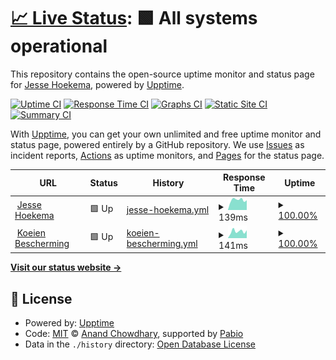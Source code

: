 # [📈 Live Status](https://JesseHoekema.github.io/jessehoekemacom-upptime): <!--live status--> **🟩 All systems operational**

This repository contains the open-source uptime monitor and status page for [Jesse Hoekema](https://www.jessehoekema.com/), powered by [Upptime](https://github.com/upptime/upptime).

[![Uptime CI](https://github.com/JesseHoekema/jessehoekemacom-upptime/workflows/Uptime%20CI/badge.svg)](https://github.com/JesseHoekema/jessehoekemacom-upptime/actions?query=workflow%3A%22Uptime+CI%22)
[![Response Time CI](https://github.com/JesseHoekema/jessehoekemacom-upptime/workflows/Response%20Time%20CI/badge.svg)](https://github.com/JesseHoekema/jessehoekemacom-upptime/actions?query=workflow%3A%22Response+Time+CI%22)
[![Graphs CI](https://github.com/JesseHoekema/jessehoekemacom-upptime/workflows/Graphs%20CI/badge.svg)](https://github.com/JesseHoekema/jessehoekemacom-upptime/actions?query=workflow%3A%22Graphs+CI%22)
[![Static Site CI](https://github.com/JesseHoekema/jessehoekemacom-upptime/workflows/Static%20Site%20CI/badge.svg)](https://github.com/JesseHoekema/jessehoekemacom-upptime/actions?query=workflow%3A%22Static+Site+CI%22)
[![Summary CI](https://github.com/JesseHoekema/jessehoekemacom-upptime/workflows/Summary%20CI/badge.svg)](https://github.com/JesseHoekema/jessehoekemacom-upptime/actions?query=workflow%3A%22Summary+CI%22)

With [Upptime](https://upptime.js.org), you can get your own unlimited and free uptime monitor and status page, powered entirely by a GitHub repository. We use [Issues](https://github.com/JesseHoekema/jessehoekemacom-upptime/issues) as incident reports, [Actions](https://github.com/JesseHoekema/jessehoekemacom-upptime/actions) as uptime monitors, and [Pages](https://JesseHoekema.github.io/jessehoekemacom-upptime) for the status page.

<!--start: status pages-->
<!-- This summary is generated by Upptime (https://github.com/upptime/upptime) -->
<!-- Do not edit this manually, your changes will be overwritten -->
<!-- prettier-ignore -->
| URL | Status | History | Response Time | Uptime |
| --- | ------ | ------- | ------------- | ------ |
| <img alt="" src="https://icons.duckduckgo.com/ip3/jessehoekema.com.ico" height="13"> [Jesse Hoekema](https://jessehoekema.com) | 🟩 Up | [jesse-hoekema.yml](https://github.com/JesseHoekema/jessehoekemacom-upptime/commits/HEAD/history/jesse-hoekema.yml) | <details><summary><img alt="Response time graph" src="./graphs/jesse-hoekema/response-time-week.png" height="20"> 139ms</summary><br><a href="https://JesseHoekema.github.io/jessehoekemacom-upptime/history/jesse-hoekema"><img alt="Response time 133" src="https://img.shields.io/endpoint?url=https%3A%2F%2Fraw.githubusercontent.com%2FJesseHoekema%2Fjessehoekemacom-upptime%2FHEAD%2Fapi%2Fjesse-hoekema%2Fresponse-time.json"></a><br><a href="https://JesseHoekema.github.io/jessehoekemacom-upptime/history/jesse-hoekema"><img alt="24-hour response time 182" src="https://img.shields.io/endpoint?url=https%3A%2F%2Fraw.githubusercontent.com%2FJesseHoekema%2Fjessehoekemacom-upptime%2FHEAD%2Fapi%2Fjesse-hoekema%2Fresponse-time-day.json"></a><br><a href="https://JesseHoekema.github.io/jessehoekemacom-upptime/history/jesse-hoekema"><img alt="7-day response time 139" src="https://img.shields.io/endpoint?url=https%3A%2F%2Fraw.githubusercontent.com%2FJesseHoekema%2Fjessehoekemacom-upptime%2FHEAD%2Fapi%2Fjesse-hoekema%2Fresponse-time-week.json"></a><br><a href="https://JesseHoekema.github.io/jessehoekemacom-upptime/history/jesse-hoekema"><img alt="30-day response time 133" src="https://img.shields.io/endpoint?url=https%3A%2F%2Fraw.githubusercontent.com%2FJesseHoekema%2Fjessehoekemacom-upptime%2FHEAD%2Fapi%2Fjesse-hoekema%2Fresponse-time-month.json"></a><br><a href="https://JesseHoekema.github.io/jessehoekemacom-upptime/history/jesse-hoekema"><img alt="1-year response time 133" src="https://img.shields.io/endpoint?url=https%3A%2F%2Fraw.githubusercontent.com%2FJesseHoekema%2Fjessehoekemacom-upptime%2FHEAD%2Fapi%2Fjesse-hoekema%2Fresponse-time-year.json"></a></details> | <details><summary><a href="https://JesseHoekema.github.io/jessehoekemacom-upptime/history/jesse-hoekema">100.00%</a></summary><a href="https://JesseHoekema.github.io/jessehoekemacom-upptime/history/jesse-hoekema"><img alt="All-time uptime 100.00%" src="https://img.shields.io/endpoint?url=https%3A%2F%2Fraw.githubusercontent.com%2FJesseHoekema%2Fjessehoekemacom-upptime%2FHEAD%2Fapi%2Fjesse-hoekema%2Fuptime.json"></a><br><a href="https://JesseHoekema.github.io/jessehoekemacom-upptime/history/jesse-hoekema"><img alt="24-hour uptime 100.00%" src="https://img.shields.io/endpoint?url=https%3A%2F%2Fraw.githubusercontent.com%2FJesseHoekema%2Fjessehoekemacom-upptime%2FHEAD%2Fapi%2Fjesse-hoekema%2Fuptime-day.json"></a><br><a href="https://JesseHoekema.github.io/jessehoekemacom-upptime/history/jesse-hoekema"><img alt="7-day uptime 100.00%" src="https://img.shields.io/endpoint?url=https%3A%2F%2Fraw.githubusercontent.com%2FJesseHoekema%2Fjessehoekemacom-upptime%2FHEAD%2Fapi%2Fjesse-hoekema%2Fuptime-week.json"></a><br><a href="https://JesseHoekema.github.io/jessehoekemacom-upptime/history/jesse-hoekema"><img alt="30-day uptime 100.00%" src="https://img.shields.io/endpoint?url=https%3A%2F%2Fraw.githubusercontent.com%2FJesseHoekema%2Fjessehoekemacom-upptime%2FHEAD%2Fapi%2Fjesse-hoekema%2Fuptime-month.json"></a><br><a href="https://JesseHoekema.github.io/jessehoekemacom-upptime/history/jesse-hoekema"><img alt="1-year uptime 100.00%" src="https://img.shields.io/endpoint?url=https%3A%2F%2Fraw.githubusercontent.com%2FJesseHoekema%2Fjessehoekemacom-upptime%2FHEAD%2Fapi%2Fjesse-hoekema%2Fuptime-year.json"></a></details>
| <img alt="" src="https://icons.duckduckgo.com/ip3/koeienbescherming.nl.ico" height="13"> [Koeien Bescherming](https://koeienbescherming.nl) | 🟩 Up | [koeien-bescherming.yml](https://github.com/JesseHoekema/jessehoekemacom-upptime/commits/HEAD/history/koeien-bescherming.yml) | <details><summary><img alt="Response time graph" src="./graphs/koeien-bescherming/response-time-week.png" height="20"> 141ms</summary><br><a href="https://JesseHoekema.github.io/jessehoekemacom-upptime/history/koeien-bescherming"><img alt="Response time 124" src="https://img.shields.io/endpoint?url=https%3A%2F%2Fraw.githubusercontent.com%2FJesseHoekema%2Fjessehoekemacom-upptime%2FHEAD%2Fapi%2Fkoeien-bescherming%2Fresponse-time.json"></a><br><a href="https://JesseHoekema.github.io/jessehoekemacom-upptime/history/koeien-bescherming"><img alt="24-hour response time 149" src="https://img.shields.io/endpoint?url=https%3A%2F%2Fraw.githubusercontent.com%2FJesseHoekema%2Fjessehoekemacom-upptime%2FHEAD%2Fapi%2Fkoeien-bescherming%2Fresponse-time-day.json"></a><br><a href="https://JesseHoekema.github.io/jessehoekemacom-upptime/history/koeien-bescherming"><img alt="7-day response time 141" src="https://img.shields.io/endpoint?url=https%3A%2F%2Fraw.githubusercontent.com%2FJesseHoekema%2Fjessehoekemacom-upptime%2FHEAD%2Fapi%2Fkoeien-bescherming%2Fresponse-time-week.json"></a><br><a href="https://JesseHoekema.github.io/jessehoekemacom-upptime/history/koeien-bescherming"><img alt="30-day response time 124" src="https://img.shields.io/endpoint?url=https%3A%2F%2Fraw.githubusercontent.com%2FJesseHoekema%2Fjessehoekemacom-upptime%2FHEAD%2Fapi%2Fkoeien-bescherming%2Fresponse-time-month.json"></a><br><a href="https://JesseHoekema.github.io/jessehoekemacom-upptime/history/koeien-bescherming"><img alt="1-year response time 124" src="https://img.shields.io/endpoint?url=https%3A%2F%2Fraw.githubusercontent.com%2FJesseHoekema%2Fjessehoekemacom-upptime%2FHEAD%2Fapi%2Fkoeien-bescherming%2Fresponse-time-year.json"></a></details> | <details><summary><a href="https://JesseHoekema.github.io/jessehoekemacom-upptime/history/koeien-bescherming">100.00%</a></summary><a href="https://JesseHoekema.github.io/jessehoekemacom-upptime/history/koeien-bescherming"><img alt="All-time uptime 100.00%" src="https://img.shields.io/endpoint?url=https%3A%2F%2Fraw.githubusercontent.com%2FJesseHoekema%2Fjessehoekemacom-upptime%2FHEAD%2Fapi%2Fkoeien-bescherming%2Fuptime.json"></a><br><a href="https://JesseHoekema.github.io/jessehoekemacom-upptime/history/koeien-bescherming"><img alt="24-hour uptime 100.00%" src="https://img.shields.io/endpoint?url=https%3A%2F%2Fraw.githubusercontent.com%2FJesseHoekema%2Fjessehoekemacom-upptime%2FHEAD%2Fapi%2Fkoeien-bescherming%2Fuptime-day.json"></a><br><a href="https://JesseHoekema.github.io/jessehoekemacom-upptime/history/koeien-bescherming"><img alt="7-day uptime 100.00%" src="https://img.shields.io/endpoint?url=https%3A%2F%2Fraw.githubusercontent.com%2FJesseHoekema%2Fjessehoekemacom-upptime%2FHEAD%2Fapi%2Fkoeien-bescherming%2Fuptime-week.json"></a><br><a href="https://JesseHoekema.github.io/jessehoekemacom-upptime/history/koeien-bescherming"><img alt="30-day uptime 100.00%" src="https://img.shields.io/endpoint?url=https%3A%2F%2Fraw.githubusercontent.com%2FJesseHoekema%2Fjessehoekemacom-upptime%2FHEAD%2Fapi%2Fkoeien-bescherming%2Fuptime-month.json"></a><br><a href="https://JesseHoekema.github.io/jessehoekemacom-upptime/history/koeien-bescherming"><img alt="1-year uptime 100.00%" src="https://img.shields.io/endpoint?url=https%3A%2F%2Fraw.githubusercontent.com%2FJesseHoekema%2Fjessehoekemacom-upptime%2FHEAD%2Fapi%2Fkoeien-bescherming%2Fuptime-year.json"></a></details>

<!--end: status pages-->

[**Visit our status website →**](https://JesseHoekema.github.io/jessehoekemacom-upptime)

## 📄 License

- Powered by: [Upptime](https://github.com/upptime/upptime)
- Code: [MIT](./LICENSE) © [Anand Chowdhary](https://anandchowdhary.com), supported by [Pabio](https://pabio.com)
- Data in the `./history` directory: [Open Database License](https://opendatacommons.org/licenses/odbl/1-0/)
